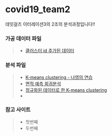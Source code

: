 # covid19_team2
데잇걸즈 이터레이션3의 2조의 분석과정입니다!!

### 가공 데이터 파일
> - [클러스터 id 추가된 데이터]()

### 분석 파일
> - [K-means clustering - 나영의 연습](k-means.ipynb)
> - [면적 예측 회귀분석](회귀분석.ipynb)
> - [정규화된 데이터로 한 K-means clustering](블럭별_클러스터링_작업/블럭별_클러스터링_작업.ipynb)
> - 


### 참고 사이트
> - 첫번째
> - 두번째 
